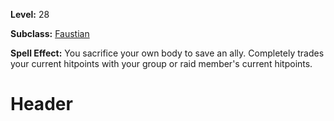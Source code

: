 <!-- TITLE: Spell: Blood Sacrifice -->
<!-- SUBTITLE:  -->

**Level:** 28

**Subclass:** [Faustian](faustian)

**Spell Effect:** You sacrifice your own body to save an ally.  Completely trades your current hitpoints with your group or raid member's current hitpoints.

# Header